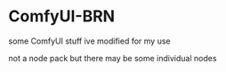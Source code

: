 # ComfyUI-BRN

some ComfyUI stuff ive modified for my use

not a node pack but there may be some individual nodes
